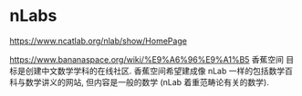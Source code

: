 # nLabs





https://www.ncatlab.org/nlab/show/HomePage

https://www.bananaspace.org/wiki/%E9%A6%96%E9%A1%B5 
香蕉空间 目标是创建中文数学学科的在线社区. 香蕉空间希望建成像 nLab 一样的包括数学百科与数学讲义的网站, 但内容是一般的数学 (nLab 着重范畴论有关的数学).









